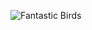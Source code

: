 ![Fantastic Birds](https://user-images.githubusercontent.com/101479360/181019028-004609cf-b4a4-41dd-b977-1344f69ba568.jpg)
